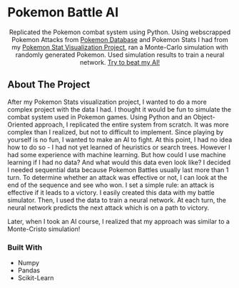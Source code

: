 # Pokemon Battle AI

  <p align="center">
  Replicated the Pokemon combat system using Python. Using webscrapped Pokemon Attacks from <a target="_blank" href="https://pokemondb.net/">Pokemon Database</a> and Pokemon Stats I had from my <a target="_blank" href="https://github.com/MKB-1/pokemon_viz">Pokemon Stat Visualization Project</a>, ran a Monte-Carlo simulation with randomly generated Pokemon. Used simulation results to train a neural network. <a target="_blank" href="">Try to beat my AI!</a> 
  </p>
</div>




<!-- ABOUT THE PROJECT -->
## About The Project
After my Pokemon Stats visualization project, I wanted to do a more complex project with the data I had. I thought it would be fun to simulate the combat system used in Pokemon games. Using Python and an Object-Oriented approach, I replicated the entire system from scratch. It was more complex than I realized, but not to difficult to implement. Since playing by yourself is no fun, I wanted to make an AI to fight. At this point, I had no idea how to do so - I had not yet learned of heuristics or search trees. However I had some experience with machine learning. But how could I use machine learning if I had no data? And what would this data even look like?
I decided I needed sequential data because Pokemon Battles usually last more than 1 turn.
To determine whether an attack was effective or not, I can look at the end of the sequence and see who won. I set a simple rule: an attack is effective if it leads to a victory.
I easily created this data with my battle simulator. Then, I used the data to train a neural network. At each turn, the neural network predicts the next attack which is on a path to victory.

Later, when I took an AI course, I realized that my approach was similar to a Monte-Cristo simulation!


### Built With

* Numpy
* Pandas
* Scikit-Learn
